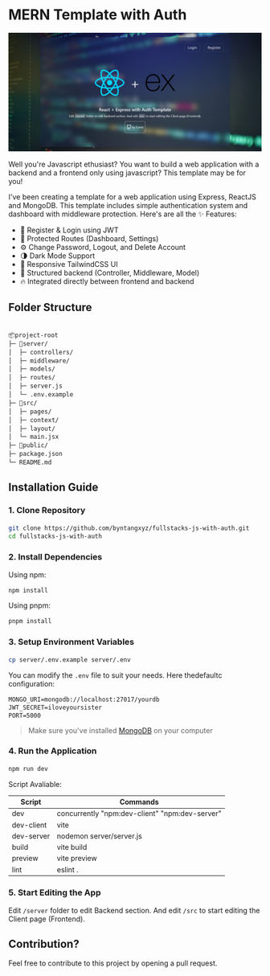 # MERN Template with Auth

![Preview-1](./preview/home-d.png)


Well you're Javascript ethusiast? You want to build a web application with a backend and a frontend only using javascript? This template may be for you!

I've been creating a template for a web application using Express, ReactJS and MongoDB. This template includes simple authentication system and dashboard with middleware protection. Here's are all the ✨ Features:

- 🔐 Register & Login using JWT
- 🧱 Protected Routes (Dashboard, Settings)
- ⚙️ Change Password, Logout, and Delete Account
- 🌗 Dark Mode Support
- 🎨 Responsive TailwindCSS UI
- 🔧 Structured backend (Controller, Middleware, Model)
- 🔥 Integrated directly between frontend and backend

## Folder Structure

```bash

📦project-root
├─ 📁server/
│  ├─ controllers/
│  ├─ middleware/
│  ├─ models/
│  ├─ routes/
│  ├─ server.js
│  └─ .env.example
├─ 📁src/
│  ├─ pages/
│  ├─ context/
│  ├─ layout/
│  └─ main.jsx
├─ 📁public/
├─ package.json
└─ README.md

```

## Installation Guide

### 1. Clone Repository

```bash
git clone https://github.com/byntangxyz/fullstacks-js-with-auth.git
cd fullstacks-js-with-auth
```

### 2. Install Dependencies

Using npm:

```bash
npm install
```

Using pnpm:

```bash
pnpm install
```

### 3. Setup Environment Variables

```bash
cp server/.env.example server/.env

```

You can modify the `.env` file to suit your needs. Here thedefaultc configuration:
```env
MONGO_URI=mongodb://localhost:27017/yourdb
JWT_SECRET=iloveyoursister
PORT=5000
```
> Make sure you've installed [MongoDB](https://www.mongodb.com/try/download/community) on your computer


### 4. Run the Application

```bash
npm run dev
```

Script Avaliable:

| Script     | Commands                                           |
| ---------- | -------------------------------------------------- |
| dev        | concurrently \"npm:dev-client\" \"npm:dev-server\" |
| dev-client | vite                                               |
| dev-server | nodemon server/server.js                           |
| build      | vite build                                         |
| preview    | vite preview                                       |
| lint       | eslint .                                           |

### 5. Start Editing the App

Edit `/server` folder to edit Backend section. And edit `/src` to start editing the Client page (Frontend).

## Contribution?

Feel free to contribute to this project by opening a pull request.
